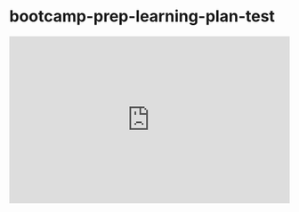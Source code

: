 # bootcamp-prep-learning-plan-test

<iframe width="100%" height="300px" src="https://www.surveymonkey.com/r/YD97YSN" frameborder="0"></iframe>
